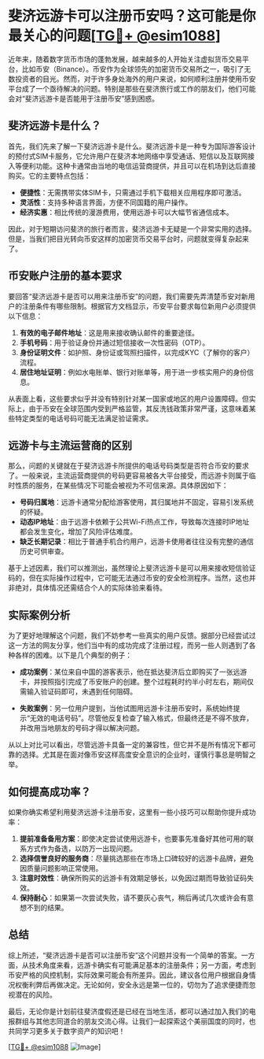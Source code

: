 # 斐济远游卡可以注册币安吗？这可能是你最关心的问题[[TG💪+ @esim1088](https://t.me/s/esim1088)]

近年来，随着数字货币市场的蓬勃发展，越来越多的人开始关注虚拟货币交易平台，比如币安（Binance）。币安作为全球领先的加密货币交易所之一，吸引了无数投资者的目光。然而，对于许多身处海外的用户来说，如何顺利注册并使用币安平台成了一个亟待解决的问题。特别是那些在斐济旅行或工作的朋友们，他们可能会对“斐济远游卡是否能用于注册币安”感到困惑。

## 斐济远游卡是什么？

首先，我们先来了解一下斐济远游卡是什么。斐济远游卡是一种专为国际游客设计的预付式SIM卡服务，它允许用户在斐济本地网络中享受通话、短信以及互联网接入等便利功能。这种卡通常由当地的电信运营商提供，并且可以在机场到达后直接购买。它的主要特点包括：

- **便捷性**：无需携带实体SIM卡，只需通过手机下载相关应用程序即可激活。
- **灵活性**：支持多种语言界面，方便不同国籍的用户操作。
- **经济实惠**：相比传统的漫游费用，使用远游卡可以大幅节省通信成本。

因此，对于短期访问斐济的旅行者而言，斐济远游卡无疑是一个非常实用的选择。但是，当我们把目光转向币安这样的加密货币交易平台时，问题就变得复杂起来了。

## 币安账户注册的基本要求

要回答“斐济远游卡是否可以用来注册币安”的问题，我们需要先弄清楚币安对新用户的注册条件有哪些限制。根据官方文档显示，币安平台要求每位新用户必须提供以下信息：

1. **有效的电子邮件地址**：这是用来接收确认邮件的重要途径。
2. **手机号码**：用于验证身份并通过短信接收一次性密码（OTP）。
3. **身份证明文件**：如护照、身份证或驾照扫描件，以完成KYC（了解你的客户）流程。
4. **居住地址证明**：例如水电账单、银行对账单等，用于进一步核实用户的身份信息。

从表面上看，这些要求似乎并没有特别针对某一国家或地区的用户设置障碍。但实际上，由于币安在全球范围内受到严格监管，其反洗钱政策非常严谨，这意味着某些特定类型的电话号码可能无法满足验证需求。

## 远游卡与主流运营商的区别

那么，问题的关键就在于斐济远游卡所提供的电话号码类型是否符合币安的要求了。一般来说，主流运营商提供的号码更容易被各大平台接受，而远游卡则属于临时性质的服务，在某些情况下可能会被视为不可信来源。具体原因如下：

- **号码归属地**：远游卡通常分配给游客使用，其归属地并不固定，容易引发系统的怀疑。
- **动态IP地址**：由于远游卡依赖于公共Wi-Fi热点工作，导致每次连接时IP地址都会发生变化，增加了风险评估难度。
- **缺乏长期记录**：相比于普通手机合约用户，远游卡使用者往往没有完整的通信历史可供审查。

基于上述因素，我们可以推测出，虽然理论上斐济远游卡是可以用来接收短信验证码的，但在实际操作过程中，它可能无法通过币安的安全检测程序。当然，这也并非绝对，具体情况还需结合个人的实际体验来看待。

## 实际案例分析

为了更好地理解这个问题，我们不妨参考一些真实的用户反馈。据部分已经尝试过这一方法的网友分享，他们当中有的成功完成了注册过程，而另一些人则遇到了各种各样的困难。以下是几个典型的例子：

- **成功案例**：某位来自中国的游客表示，他在抵达斐济后立即购买了一张远游卡，并按照指引完成了币安账户的创建。整个过程耗时约半小时左右，期间仅需输入验证码即可，未遇到任何阻碍。
  
- **失败案例**：另一位用户提到，当他试图用远游卡注册币安时，系统始终提示“无效的电话号码”。尽管他反复检查了输入格式，但最终还是不得不放弃，并改用当地朋友的号码才得以解决问题。

从以上对比可以看出，尽管远游卡具备一定的兼容性，但它并不是所有情况下都可靠的选择。尤其是在面对像币安这样高度安全意识的企业时，谨慎行事总是明智之举。

## 如何提高成功率？

如果你确实希望利用斐济远游卡注册币安，这里有一些小技巧可以帮助你提升成功率：

1. **提前准备备用方案**：即使决定尝试使用远游卡，也要事先准备好其他可用的联系方式作为备选，以防万一出现问题。
2. **选择信誉良好的服务商**：尽量挑选那些在市场上口碑较好的远游卡品牌，避免因质量问题影响正常使用。
3. **注意时效性**：确保所购买的远游卡有效期足够长，以免因过期而导致验证码失效。
4. **保持耐心**：如果第一次尝试失败，请不要灰心丧气，稍后再试几次或许会有意想不到的结果。

## 总结

综上所述，“斐济远游卡是否可以注册币安”这个问题并没有一个简单的答案。一方面，从技术角度来看，远游卡确实有可能满足基本的注册条件；另一方面，考虑到币安严格的风控机制，实际效果可能会有所差异。因此，建议各位用户根据自身情况权衡利弊后再做决定。无论如何，安全永远是第一位的，切勿为了追求便捷而忽视潜在的风险。

最后，无论你是计划前往斐济度假还是已经在当地生活，都可以通过加入我们的电报群组与其他志同道合的朋友交流心得。让我们一起探索这个美丽国度的同时，也共同学习更多关于数字资产的知识吧！

[[TG💪+ @esim1088](https://t.me/s/esim1088) ![Image](https://i.postimg.cc/4NQfJmqS/Snipaste-2025-05-13-00-14-12.png)]